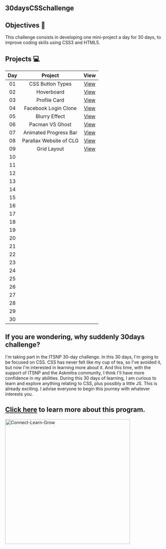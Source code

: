 ## 30daysCSSchallenge

## Objectives 🎯
This challenge consists in developing one mini-project a day for 30 days, to improve coding skills using CSS3 and HTML5.

## Projects 💻

|Day|Project|View
|:--:|:--:|:--:|
|01|CSS Button Types|[View](https://codepen.io/shresthaneri/full/mdXWeXG)|
|02|Hoverboard|[View](https://codepen.io/shresthaneri/full/YzeVbLX)|
|03|Profile Card|[View](https://codepen.io/shresthaneri/full/dydRRxz)|
|04|Facebook Login Clone|[View](https://codepen.io/shresthaneri/full/dydzvOz)|
|05|Blurry Effect|[View](https://codepen.io/shresthaneri/full/GRQvVVP)|
|06|Pacman VS Ghost|[View](https://codepen.io/shresthaneri/full/LYQzqJJ)|
|07|Animated Progress Bar|[View](https://codepen.io/shresthaneri/full/poadWOb)|
|08|Parallax Website of CLG|[View](https://codepen.io/shresthaneri/full/jOZZMqG)|
|09|Grid Layout|[View](https://codepen.io/shresthaneri/full/KKQQGqE)|
|10|
|11|
|12|
|13|
|14|
|15||[]()|
|16|[]()|
|17|[]()|
|18|[]()|
|19|[]()|
|20|[]()|
|21|[]()|
|22|[]()|
|23|[]()|
|24|[]()|
|25|[]()|
|26|[]()|
|27|[]()|
|28|[]()|
|29|[]()|
|30|[]()|

## If you are wondering, why suddenly 30days challenge?

I'm taking part in the ITSNP 30-day challenge. In this 30 days, I'm going to be focused on CSS. CSS has never felt like my cup of tea, so I've avoided it, but now I'm interested in learning more about it. And this time, with the support of ITSNP and the Askmitra community, I think I'll have more confidence in my abilities. During this 30 days of learning, I am curious to learn and explore anything relating to CSS, plus possibly a little JS. This is already exciting.  I advise everyone to begin this journey with whatever interests you. 

## [Click here](https://askmitra.com/clg) to learn more about this program.
<img src="https://askmitra.com/wp-content/uploads/2022/04/askmitra.jpg" width="400px" height="400px" alt="Connect-Learn-Grow"/>
